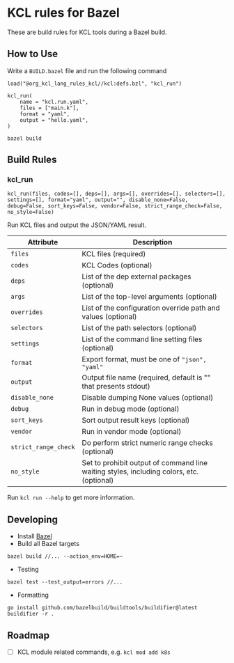 # KCL rules for Bazel

These are build rules for KCL tools during a Bazel build.

## How to Use

Write a `BUILD.bazel` file and run the following command

```bazel
load("@org_kcl_lang_rules_kcl//kcl:defs.bzl", "kcl_run")

kcl_run(
    name = "kcl.run.yaml",
    files = ["main.k"],
    format = "yaml",
    output = "hello.yaml",
)
```

```shell
bazel build
```

## Build Rules

### kcl_run

```starlark
kcl_run(files, codes=[], deps=[], args=[], overrides=[], selectors=[], settings=[], format="yaml", output="", disable_none=False, debug=False, sort_keys=False, vendor=False, strict_range_check=False, no_style=False)
```

Run KCL files and output the JSON/YAML result.

| Attribute            | Description                                                                              |
| -------------------- | ---------------------------------------------------------------------------------------- |
| `files`              | KCL files (required)                                                                     |
| `codes`              | KCL Codes (optional)                                                                     |
| `deps`               | List of the dep external packages  (optional)                                            |
| `args`               | List of the top-level arguments  (optional)                                              |
| `overrides`          | List of the configuration override path and values  (optional)                           |
| `selectors`          | List of the path selectors  (optional)                                                   |
| `settings`           | List of the command line setting files  (optional)                                       |
| `format`             | Export format, must be one of `"json", "yaml"`                                           |
| `output`             | Output file name (required, default is "" that presents stdout)                          |
| `disable_none`       | Disable dumping None values (optional)                                                   |
| `debug`              | Run in debug mode (optional)                                                             |
| `sort_keys`          | Sort output result keys (optional)                                                       |
| `vendor`             | Run in vendor mode (optional)                                                            |
| `strict_range_check` | Do perform strict numeric range checks (optional)                                        |
| `no_style`           | Set to prohibit output of command line waiting styles, including colors, etc. (optional) |

Run `kcl run --help` to get more information.

## Developing

+ Install [Bazel](https://bazel.build/)
+ Build all Bazel targets

```shell
bazel build //... --action_env=HOME=~
```

+ Testing

```shell
bazel test --test_output=errors //...
```

+ Formatting

```shell
go install github.com/bazelbuild/buildtools/buildifier@latest
buildifier -r .
```

## Roadmap

+ [ ] KCL module related commands, e.g. `kcl mod add k8s`
